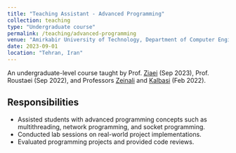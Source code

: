 ```yaml
---
title: "Teaching Assistant - Advanced Programming"
collection: teaching
type: "Undergraduate course"
permalink: /teaching/advanced-programming
venue: "Amirkabir University of Technology, Department of Computer Engineering"
date: 2023-09-01
location: "Tehran, Iran"
---
```

An undergraduate-level course taught by Prof. [Ziaei](https://www.researchgate.net/profile/Fatemeh-Ziaeetabar) (Sep 2023), Prof. Roustaei (Sep 2022), and Professors [Zeinali](https://scholar.google.com/citations?user=KaGpFx8AAAAJ&hl=en) and [Kalbasi](https://scholar.google.ca/citations?user=oISEZIUAAAAJ&hl=en) (Feb 2022).

## Responsibilities

- Assisted students with advanced programming concepts such as multithreading, network programming, and socket programming.
- Conducted lab sessions on real-world project implementations.
- Evaluated programming projects and provided code reviews.

